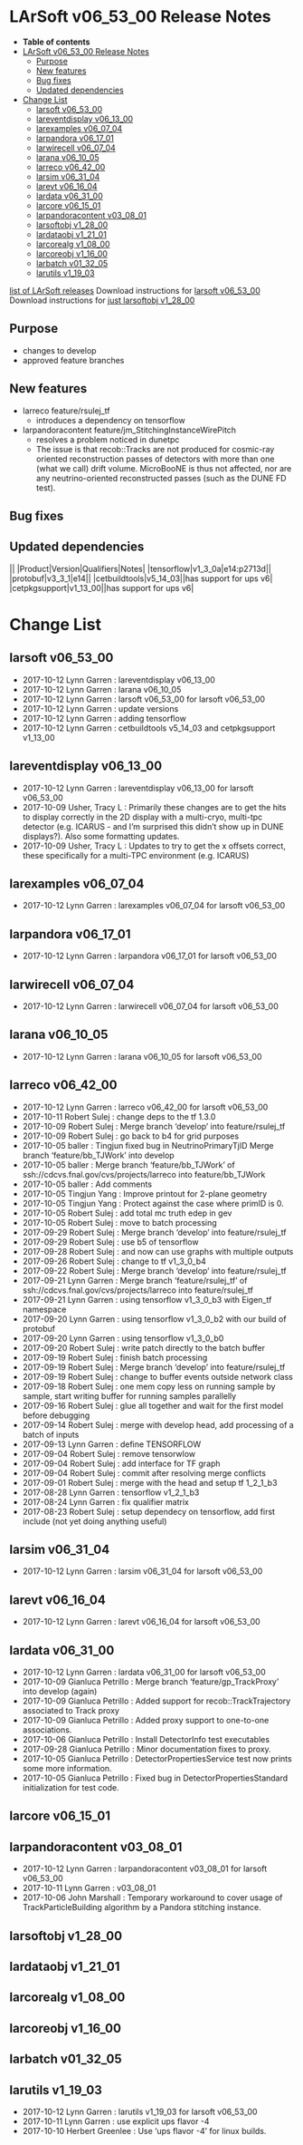 LArSoft v06_53_00 Release Notes
======================================================================

-   **Table of contents**
-   [LArSoft v06_53_00 Release Notes](#LArSoft-v06_53_00-Release-Notes)
    -   [Purpose](#Purpose)
    -   [New features](#New-features)
    -   [Bug fixes](#Bug-fixes)
    -   [Updated dependencies](#Updated-dependencies)
-   [Change List](#Change-List)
    -   [larsoft v06_53_00](#larsoft-v06_53_00)
    -   [lareventdisplay v06_13_00](#lareventdisplay-v06_13_00)
    -   [larexamples v06_07_04](#larexamples-v06_07_04)
    -   [larpandora v06_17_01](#larpandora-v06_17_01)
    -   [larwirecell v06_07_04](#larwirecell-v06_07_04)
    -   [larana v06_10_05](#larana-v06_10_05)
    -   [larreco v06_42_00](#larreco-v06_42_00)
    -   [larsim v06_31_04](#larsim-v06_31_04)
    -   [larevt v06_16_04](#larevt-v06_16_04)
    -   [lardata v06_31_00](#lardata-v06_31_00)
    -   [larcore v06_15_01](#larcore-v06_15_01)
    -   [larpandoracontent v03_08_01](#larpandoracontent-v03_08_01)
    -   [larsoftobj v1_28_00](#larsoftobj-v1_28_00)
    -   [lardataobj v1_21_01](#lardataobj-v1_21_01)
    -   [larcorealg v1_08_00](#larcorealg-v1_08_00)
    -   [larcoreobj v1_16_00](#larcoreobj-v1_16_00)
    -   [larbatch v01_32_05](#larbatch-v01_32_05)
    -   [larutils v1_19_03](#larutils-v1_19_03)

[list of LArSoft releases](LArSoft_release_list)
Download instructions for [larsoft v06_53_00](http://scisoft.fnal.gov/scisoft/bundles/larsoft/v06_53_00/larsoft-v06_53_00.html)
Download instructions for [just larsoftobj v1_28_00](http://scisoft.fnal.gov/scisoft/bundles/larsoftobj/v1_28_00/larsoftobj-v1_28_00.html)

Purpose
--------------------

-   changes to develop
-   approved feature branches

New features
------------------------------

-   larreco feature/rsulej_tf
    -   introduces a dependency on tensorflow
-   larpandoracontent feature/jm_StitchingInstanceWirePitch
    -   resolves a problem noticed in dunetpc
    -   The issue is that recob::Tracks are not produced for cosmic-ray oriented reconstruction passes of detectors with more than one (what we call) drift volume. MicroBooNE is thus not affected, nor are any neutrino-oriented reconstructed passes (such as the DUNE FD test).

Bug fixes
------------------------

Updated dependencies
----------------------------------------------

||
|Product|Version|Qualifiers|Notes|
|tensorflow|v1_3_0a|e14:p2713d||
|protobuf|v3_3_1|e14||
|cetbuildtools|v5_14_03||has support for ups v6|
|cetpkgsupport|v1_13_00||has support for ups v6|

Change List
============================

larsoft v06_53_00
------------------------------------------

-   2017-10-12 Lynn Garren : lareventdisplay v06_13_00
-   2017-10-12 Lynn Garren : larana v06_10_05
-   2017-10-12 Lynn Garren : larsoft v06_53_00 for larsoft v06_53_00
-   2017-10-12 Lynn Garren : update versions
-   2017-10-12 Lynn Garren : adding tensorflow
-   2017-10-12 Lynn Garren : cetbuildtools v5_14_03 and cetpkgsupport v1_13_00

lareventdisplay v06_13_00
----------------------------------------------------------

-   2017-10-12 Lynn Garren : lareventdisplay v06_13_00 for larsoft v06_53_00
-   2017-10-09 Usher, Tracy L : Primarily these changes are to get the hits to display correctly in the 2D display with a multi-cryo, multi-tpc detector (e.g. ICARUS - and I’m surprised this didn’t show up in DUNE displays?). Also some formatting updates.
-   2017-10-09 Usher, Tracy L : Updates to try to get the x offsets correct, these specifically for a multi-TPC environment (e.g. ICARUS)

larexamples v06_07_04
--------------------------------------------------

-   2017-10-12 Lynn Garren : larexamples v06_07_04 for larsoft v06_53_00

larpandora v06_17_01
------------------------------------------------

-   2017-10-12 Lynn Garren : larpandora v06_17_01 for larsoft v06_53_00

larwirecell v06_07_04
--------------------------------------------------

-   2017-10-12 Lynn Garren : larwirecell v06_07_04 for larsoft v06_53_00

larana v06_10_05
----------------------------------------

-   2017-10-12 Lynn Garren : larana v06_10_05 for larsoft v06_53_00

larreco v06_42_00
------------------------------------------

-   2017-10-12 Lynn Garren : larreco v06_42_00 for larsoft v06_53_00
-   2017-10-11 Robert Sulej : change deps to the tf 1.3.0
-   2017-10-09 Robert Sulej : Merge branch ‘develop’ into feature/rsulej_tf
-   2017-10-09 Robert Sulej : go back to b4 for grid purposes
-   2017-10-05 baller : Tingjun fixed bug in NeutrinoPrimaryTjID Merge branch ‘feature/bb_TJWork’ into develop
-   2017-10-05 baller : Merge branch ‘feature/bb_TJWork’ of ssh://cdcvs.fnal.gov/cvs/projects/larreco into feature/bb_TJWork
-   2017-10-05 baller : Add comments
-   2017-10-05 Tingjun Yang : Improve printout for 2-plane geometry
-   2017-10-05 Tingjun Yang : Protect against the case where primID is 0.
-   2017-10-05 Robert Sulej : add total mc truth edep in gev
-   2017-10-05 Robert Sulej : move to batch processing
-   2017-09-29 Robert Sulej : Merge branch ‘develop’ into feature/rsulej_tf
-   2017-09-29 Robert Sulej : use b5 of tensorflow
-   2017-09-28 Robert Sulej : and now can use graphs with multiple outputs
-   2017-09-26 Robert Sulej : change to tf v1_3_0_b4
-   2017-09-22 Robert Sulej : Merge branch ‘develop’ into feature/rsulej_tf
-   2017-09-21 Lynn Garren : Merge branch ‘feature/rsulej_tf’ of ssh://cdcvs.fnal.gov/cvs/projects/larreco into feature/rsulej_tf
-   2017-09-21 Lynn Garren : using tensorflow v1_3_0_b3 with Eigen_tf namespace
-   2017-09-20 Lynn Garren : using tensorflow v1_3_0_b2 with our build of protobuf
-   2017-09-20 Lynn Garren : using tensorflow v1_3_0_b0
-   2017-09-20 Robert Sulej : write patch directly to the batch buffer
-   2017-09-19 Robert Sulej : finish batch processing
-   2017-09-19 Robert Sulej : Merge branch ‘develop’ into feature/rsulej_tf
-   2017-09-19 Robert Sulej : change to buffer events outside network class
-   2017-09-18 Robert Sulej : one mem copy less on running sample by sample, start writing buffer for running samples parallelly
-   2017-09-16 Robert Sulej : glue all together and wait for the first model before debugging
-   2017-09-14 Robert Sulej : merge with develop head, add processing of a batch of inputs
-   2017-09-13 Lynn Garren : define TENSORFLOW
-   2017-09-04 Robert Sulej : remove tensorwlow
-   2017-09-04 Robert Sulej : add interface for TF graph
-   2017-09-04 Robert Sulej : commit after resolving merge conflicts
-   2017-09-01 Robert Sulej : merge with the head and setup tf 1_2_1_b3
-   2017-08-28 Lynn Garren : tensorflow v1_2_1_b3
-   2017-08-24 Lynn Garren : fix qualifier matrix
-   2017-08-23 Robert Sulej : setup dependecy on tensorflow, add first include (not yet doing anything useful)

larsim v06_31_04
----------------------------------------

-   2017-10-12 Lynn Garren : larsim v06_31_04 for larsoft v06_53_00

larevt v06_16_04
----------------------------------------

-   2017-10-12 Lynn Garren : larevt v06_16_04 for larsoft v06_53_00

lardata v06_31_00
------------------------------------------

-   2017-10-12 Lynn Garren : lardata v06_31_00 for larsoft v06_53_00
-   2017-10-09 Gianluca Petrillo : Merge branch ‘feature/gp_TrackProxy’ into develop (again)
-   2017-10-09 Gianluca Petrillo : Added support for recob::TrackTrajectory associated to Track proxy
-   2017-10-09 Gianluca Petrillo : Added proxy support to one-to-one associations.
-   2017-10-06 Gianluca Petrillo : Install DetectorInfo test executables
-   2017-09-28 Gianluca Petrillo : Minor documentation fixes to proxy.
-   2017-10-05 Gianluca Petrillo : DetectorPropertiesService test now prints some more information.
-   2017-10-05 Gianluca Petrillo : Fixed bug in DetectorPropertiesStandard initialization for test code.

larcore v06_15_01
------------------------------------------

larpandoracontent v03_08_01
--------------------------------------------------------------

-   2017-10-12 Lynn Garren : larpandoracontent v03_08_01 for larsoft v06_53_00
-   2017-10-11 Lynn Garren : v03_08_01
-   2017-10-06 John Marshall : Temporary workaround to cover usage of TrackParticleBuilding algorithm by a Pandora stitching instance.

larsoftobj v1_28_00
----------------------------------------------

lardataobj v1_21_01
----------------------------------------------

larcorealg v1_08_00
----------------------------------------------

larcoreobj v1_16_00
----------------------------------------------

larbatch v01_32_05
--------------------------------------------

larutils v1_19_03
------------------------------------------

-   2017-10-12 Lynn Garren : larutils v1_19_03 for larsoft v06_53_00
-   2017-10-11 Lynn Garren : use explicit ups flavor -4
-   2017-10-10 Herbert Greenlee : Use ‘ups flavor -4’ for linux builds.

